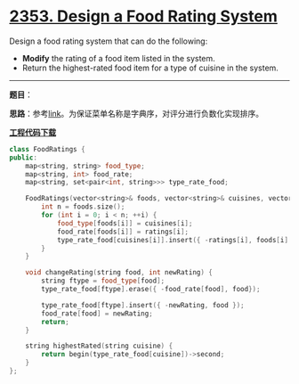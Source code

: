 # [2353. Design a Food Rating System](https://leetcode.com/problems/design-a-food-rating-system/)

Design a food rating system that can do the following:

- **Modify** the rating of a food item listed in the system.
- Return the highest-rated food item for a type of cuisine in the system.

-----

**题目**：

**思路**：参考[link](https://leetcode.com/problems/design-a-food-rating-system/discuss/2324669/Three-Maps)。为保证菜单名称是字典序，对评分进行负数化实现排序。

[**工程代码下载**](https://github.com/shenkh/leetcode)

```cpp
class FoodRatings {
public:
    map<string, string> food_type;
    map<string, int> food_rate;
    map<string, set<pair<int, string>>> type_rate_food;

    FoodRatings(vector<string>& foods, vector<string>& cuisines, vector<int>& ratings) {
        int n = foods.size();
        for (int i = 0; i < n; ++i) {
            food_type[foods[i]] = cuisines[i];
            food_rate[foods[i]] = ratings[i];
            type_rate_food[cuisines[i]].insert({ -ratings[i], foods[i] });
        }
    }

    void changeRating(string food, int newRating) {
        string ftype = food_type[food];
        type_rate_food[ftype].erase({ -food_rate[food], food});

        type_rate_food[ftype].insert({ -newRating, food });
        food_rate[food] = newRating;
        return;
    }

    string highestRated(string cuisine) {
        return begin(type_rate_food[cuisine])->second;
    }
};
```
